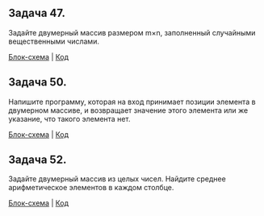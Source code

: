 ## Задача 47. 
Задайте двумерный массив размером m×n, заполненный случайными вещественными числами.

[Блок-схема](Task47/diagram.drawio.png) | [Код](Task47/Program.cs)

## Задача 50. 
Напишите программу, которая на вход принимает позиции элемента в двумерном массиве, и возвращает значение этого элемента или же указание, что такого элемента нет.

[Блок-схема](Task50/diagram.drawio.png) | [Код](Task50/Program.cs)

## Задача 52. 
Задайте двумерный массив из целых чисел. Найдите среднее арифметическое элементов в каждом столбце.

[Блок-схема](Task52/diagram.drawio.png) | [Код](Task52/Program.cs)

